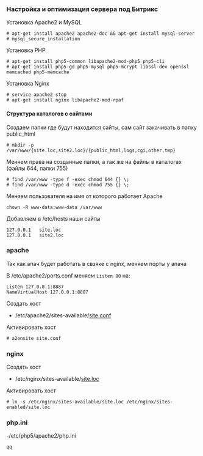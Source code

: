 ### Настройка и оптимизация сервера под Битрикс
Установка Apache2 и MySQL
```
# apt-get install apache2 apache2-doc && apt-get install mysql-server
# mysql_secure_installation
```
Установка PHP
```
# apt-get install php5-common libapache2-mod-php5 php5-cli
# apt-get install php5-gd php5-mysql php5-mcrypt libssl-dev openssl memcached php5-memcache
```
Установка Nginx
```
# service apache2 stop
# apt-get install nginx libapache2-mod-rpaf
```
#### Структура каталогов с сайтами
Создаем папки где будут находится сайты, сам сайт закачивать в папку public_html
```
# mkdir -p /var/www/{site.loc,site2.loc}/{public_html,logs,cgi,other,tmp}
```
Меняем права на созданные папки, а так же на файлы в каталогах (файлы 644, папки 755)
```
# find /var/www -type f -exec chmod 644 {} \; 
# find /var/www -type d -exec chmod 755 {} \;
```
Меняем пользователя на имя от которого работает Apache
```
chown -R www-data:www-data /var/www
```
Добавляем в /etc/hosts наши сайты
```
127.0.0.1	site.loc
127.0.0.1	site2.loc
```
### apache
Так как апач будет работать в свзяке с nginx, меняем порты у апача

В /etc/apache2/ports.conf меняем `Listen 80` на:
```
Listen 127.0.0.1:8887
NameVirtualHost 127.0.0.1:8887
```
Создать хост 
- /etc/apache2/sites-available/[site.conf](https://github.com/netgomail/Debian-9/blob/master/%D0%92%D0%B5%D0%B1%20%D1%81%D0%B5%D1%80%D0%B2%D0%B5%D1%80%20%D0%B8%20%D0%91%D0%B8%D1%82%D1%80%D0%B8%D0%BA%D1%81/site.conf)

Активировать хост
```
# a2ensite site.conf
```
### nginx
Создать хост 
- /etc/nginx/sites-available/[site.loc](https://github.com/netgomail/Debian-9/blob/master/%D0%92%D0%B5%D0%B1%20%D1%81%D0%B5%D1%80%D0%B2%D0%B5%D1%80%20%D0%B8%20%D0%91%D0%B8%D1%82%D1%80%D0%B8%D0%BA%D1%81/site.loc)

Активировать хост
```
# ln -s /etc/nginx/sites-available/site.loc /etc/nginx/sites-enabled/site.loc
```
### php.ini
-/etc/php5/apache2/php.ini
```
qq
```